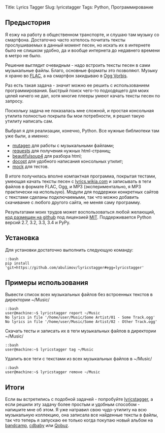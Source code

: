 Title: Lyrics Tagger
Slug: lyricstagger
Tags: Python, Программирование

## Предыстория

Я езжу на работу в общественном транспорте, и слушаю там музыку
со смартфона. Достаточно часто хотелось почитать тексты прослушиваемых
в данный момент песен, но искать их в интернете было не слишком удобно,
да и вообще интернета до недавнего времени в метро не было.

Решение выглядит очевидным - надо встроить тексты песен в сами музыкальные файлы.
Благо, основные форматы это позволяют.
Музыку я храню во [FLAC](https://ru.wikipedia.org/wiki/FLAC), а на смартфон
закидываю в [Ogg Vorbis](https://ru.wikipedia.org/wiki/Vorbis).

Раз есть такая задача - значит можно ее решить с использованием программирования.
Быстрый поиск чего-то подходящего для моих целей ничего не дал, хотя многие плееры
умеют качать тексты песен по запросу.

Поскольку задача не показалась мне сложной, и простая консольная утилита полностью
покрыла бы мои потребности, я решил такую утилиту написать сам.

Выбрал я для реализации, конечно, Python. Все нужные библиотеки там уже были,
а именно:

* [mutagen](https://pypi.python.org/pypi/mutagen) для работы с музыкальными файлами;
* [requests](https://pypi.python.org/pypi/requests) для получения нужных html-страниц;
* [beautifulsoup4](https://pypi.python.org/pypi/beautifulsoup4) для разбора html;
* [docopt](https://pypi.python.org/pypi/docopt) для удобного написания консольных утилит;
* [mock](https://pypi.python.org/pypi/mock) для тестов.

В итоге получилась вполне компактная программа, покрытая тестами, умеющая качать
тексты песен с [lyrics.wikia.com](http://lyrics.wikia.com/) и записывать в теги
файлов в формате FLAC, Ogg, и MP3 (экспериментально, я MP3 практически на использую).
Модули для поддержки конкретных сайтов с текстами сделаны подключаемыми,
так что можно добавить скачивание с любого другого сайта, не меняя саму программу.

Результатами моих трудов может воспользоваться любой желающий,
[код размещен на github](https://github.com/abulimov/lyricstagger) под
лицензией [MIT](http://opensource.org/licenses/MIT).
Поддерживается Python версий 2.7, 3.2, 3.3, 3.4 и PyPy.

## Установка

Для установки достаточно выполнить следующую команду:

    ::bash
    pip install 'git+https://github.com/abulimov/lyricstagger#egg=lyricstagger'

## Примеры использования

Вывести список всех музыкальных файлов без встроенных текстов в директории ~/Music/

    ::bash
    user@machine:~$ lyricstagger report ~/Music
    No lyrics in file '/home/user/Music/Some Artist/01 - Some Track.ogg'
    No lyrics in file '/home/user/Music/Some Artist/02 - Other Track.ogg'

Скачать тесты и записать их в теги музыкальных файлов в директории ~/Music/

    ::bash
    user@machine:~$ lyricstagger tag ~/Music

Удалить все теги с текстами из всех музыкальных файлов в ~/Music/

    ::bash
    user@machine:~$ lyricstagger remove ~/Music

## Итоги

Если вы встретились с подобной задачей - попробуйте [lyricstagger](https://github.com/abulimov/lyricstagger),
а если решили эту задачу более простым и удобным способом - напишите мне об этом.
Я уже натравил свою чудо-утилиту на всю музыкальную коллекцию, она записала все
найденные тексты в файлы, так что теперь я запускаю ее только когда покупаю новый
альбом на [bandcamp](http://bandcamp.com), [cdbaby](http://cdbaby.com) или [Qobuz](http://qobuz.com).
